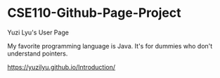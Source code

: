 # CSE110-Github-Page-Project
Yuzi Lyu's User Page

My favorite programming language is Java. It's for dummies who don't understand pointers.

https://yuzilyu.github.io/Introduction/
